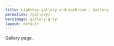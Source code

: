 ```yaml
---
title: Lightbox gallery and darkroom - Gallery
permalink: /gallery/
heroimage: gallery-grey
layout: default
---
```


Gallery page.
